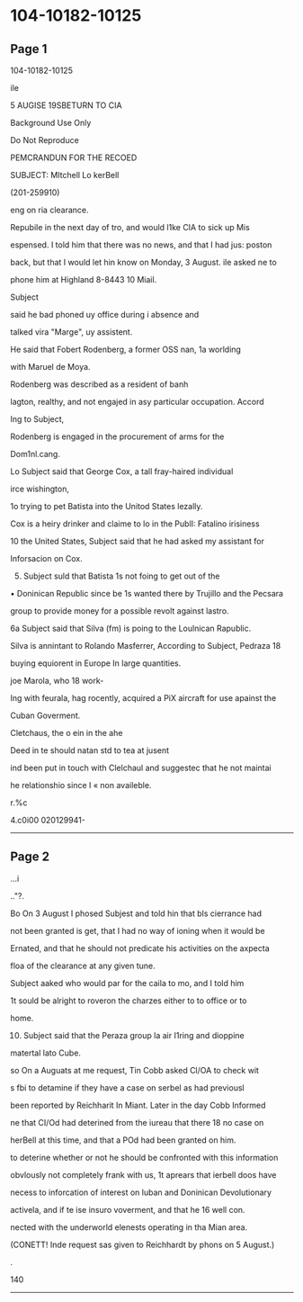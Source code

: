 # 104-10182-10125

## Page 1

104-10182-10125

ile

5 AUGISE 19SBETURN TO CIA

Background Use Only

Do Not Reproduce

PEMCRANDUN FOR THE RECOED

SUBJECT: MItchell Lo kerBell

(201-259910)

eng on ria clearance.

Repubile in the next day of tro, and would l1ke CIA to sick up Mis

espensed. I told him that there was no news, and that I had jus: poston

back, but that I would let hin know on Monday, 3 August. ile asked ne to

phone him at Highland 8-8443 10 Miail.

Subject

said he bad phoned uy office during i absence and

talked vira "Marge", uy assistent.

He said that Fobert Rodenberg, a former OSS nan, 1a worlding

with Maruel de Moya.

Rodenberg was described as a resident of banh

lagton, realthy, and not engajed in asy particular occupation. Accord

Ing to Subject,

Rodenberg is engaged in the procurement of arms for the

Dom1nl.cang.

Lo Subject said that George Cox, a tall fray-haired individual

irce wishington,

1o trying to pet Batista into the Unitod States lezally.

Cox is a heiry drinker and claime to lo in the PublI: Fatalino irisiness

10 the United States, Subject said that he had asked my assistant for

Inforsacion on Cox.

5. Subject suld that Batista 1s not foing to get out of the

• Doninican Republic since be 1s wanted there by Trujillo and the Pecsara

group to provide money for a possible revolt against lastro.

6a Subject said that Silva (fm) is poing to the Loulnican Rapublic.

Silva is annintant to Rolando Masferrer, According to Subject, Pedraza 18

buying equiorent in Europe In large quantities.

joe Marola, who 18 work-

Ing with feurala, hag rocently, acquired a PiX aircraft for use apainst the

Cuban Goverment.

Cletchaus, the o ein in the ahe

Deed in te should natan std to tea at jusent

ind been put in touch with Clelchaul and suggestec that he not maintai

he relationshio since I « non availeble.

r.%c

4.c0i00 020129941-

---

## Page 2

...i

.."?.

Bo On 3 August I phosed Subjest and told hin that bls cierrance had

not been granted is get, that I had no way of ioning when it would be

Ernated, and that he should not predicate his activities on the axpecta

floa of the clearance at any given tune.

Subject aaked who would par for the caila to mo, and I told him

1t sould be alright to roveron the charzes either to to office or to

home.

10. Subject said that the Peraza group la air I1ring and dioppine

matertal lato Cube.

so On a Auguats at me request, Tin Cobb asked Cl/OA to check wit

s fbi to detamine if they have a case on serbel as had previousl

been reported by Reichharit In Miant. Later in the day Cobb Informed

ne that CI/Od had deterined from the iureau that there 18 no case on

herBell at this time, and that a POd had been granted on him.

to deterine whether or not he should be confronted with this information

obvlously not completely frank with us, 1t aprears that ierbell doos have

necess to inforcation of interest on luban and Doninican Devolutionary

activela, and if te ise insuro voverment, and that he 16 well con.

nected with the underworld elenests operating in tha Mian area.

(CONETT! Inde request sas given to Reichhardt by phons on 5 August.)

.

140

---

